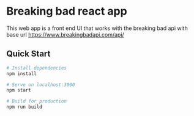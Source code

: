 # Breaking bad react app

This web app is a front end UI that works with the breaking bad api with base url https://www.breakingbadapi.com/api/

## Quick Start 

```bash
# Install dependencies
npm install

# Serve on localhost:3000
npm start

# Build for production
npm run build
```
